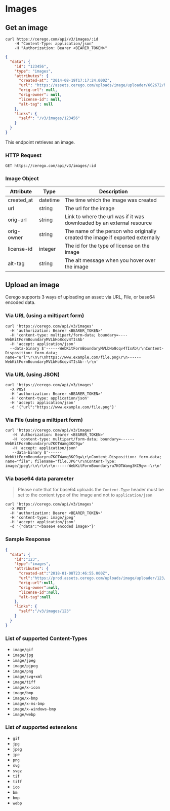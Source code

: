 # Images

## Get an image

```shell
curl https://cerego.com/api/v3/images/:id
    -H "Content-Type: application/json"
    -H "Authorization: Bearer <BEARER_TOKEN>"
```

```json
{
  "data": {
    "id": "123456",
    "type": "images",
    "attributes": {
      "created-at": "2014-08-19T17:17:24.000Z",
      "url": "https://assets.cerego.com/uploads/image/uploader/662672/h3ll0m473.jpg",
      "orig-url": null,
      "orig-owner": null,
      "license-id": null,
      "alt-tag": null
    },
    "links": {
      "self": "/v3/images/123456"
    }
  }
}
```

This endpoint retrieves an image.

### HTTP Request

`GET https://cerego.com/api/v3/images/:id`

### Image Object

Attribute | Type | Description
--------- | ------- | -----------
created_at | datetime | The time which the image was created
url | string | The url for the image
orig-url | string | Link to where the url was if it was downloaded by an external resource
orig-owner | string | The name of the person who originally created the image if exported externally
license-id | integer | The id for the type of license on the image
alt-tag | string | The alt message when you hover over the image

## Upload an image

Cerego supports 3 ways of uploading an asset: via URL, File, or base64 encoded data.

### Via URL (using a miltipart form)
```shell
curl 'https://cerego.com/api/v3/images' 
  -H 'authorization: Bearer <BEARER_TOKEN>' 
  -H 'content-type: multipart/form-data; boundary=----WebKitFormBoundaryMVLbHo8cqv4TIsAb'
  -H 'accept: application/json'
  --data-binary $'------WebKitFormBoundaryMVLbHo8cqv4TIsAb\r\nContent-Disposition: form-data; name="url"\r\n\r\nhttps://www.example.com/file.png\r\n------WebKitFormBoundaryMVLbHo8cqv4TIsAb--\r\n'
```

### Via URL (using JSON)
```shell
curl 'https://cerego.com/api/v3/images' 
  -X POST 
  -H 'authorization: Bearer <BEARER_TOKEN>' 
  -H 'content-type: application/json'
  -H 'accept: application/json'
  -d '{"url":"https://www.example.com/file.png"}'
```

### Via File (using a miltipart form)

```shell
curl 'https://cerego.com/api/v3/images'
   -H 'Authorization: Bearer <BEARER_TOKEN>' 
   -H 'content-type: multipart/form-data; boundary=------WebKitFormBoundaryru7KOTWamg3KC9gw'
   -H 'accept: application/json' 
   --data-binary $'------WebKitFormBoundaryru7KOTWamg3KC9gw\r\nContent-Disposition: form-data; name="file"; filename="file.JPG"\r\nContent-Type: image/jpeg\r\n\r\n\r\n------WebKitFormBoundaryru7KOTWamg3KC9gw--\r\n'
```

### Via base64 data parameter
> Please note that for base64 uploads the `Content-Type` header must be set to the content type of the image and not to `application/json` 

```shell
curl 'https://cerego.com/api/v3/images' 
  -X POST 
  -H 'authorization: Bearer <BEARER_TOKEN>' 
  -H 'content-type: image/jpeg'
  -H 'accept: application/json'
  -d '{"data":"<base64 encoded image>"}'
```

### Sample Response
```json
{
  "data": {
    "id":"123",
    "type":"images",
    "attributes": {
      "created-at":"2018-01-08T23:46:55.000Z",
      "url":"https://prod.assets.cerego.com/uploads/image/uploader/123/file.JPG",
      "orig-url":null,
      "orig-owner":null,
      "license-id":null,
      "alt-tag":null
    },
    "links": {
      "self":"/v3/images/123"
    }
  }
}
```

### List of supported Content-Types
* `image/gif`
* `image/jpg`
* `image/jpeg`
* `image/pjpeg`
* `image/png`
* `image/svg+xml`
* `image/tiff`
* `image/x-icon`
* `image/bmp`
* `image/x-bmp`
* `image/x-ms-bmp`
* `image/x-windows-bmp`
* `image/webp`

### List of supported extensions
* `gif`
* `jpg`
* `jpeg`
* `jpe`
* `png`
* `svg`
* `svgz`
* `tif`
* `tiff`
* `ico`
* `bm`
* `bmp`
* `webp`
